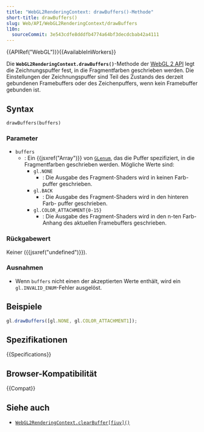```yaml
---
title: "WebGL2RenderingContext: drawBuffers()-Methode"
short-title: drawBuffers()
slug: Web/API/WebGL2RenderingContext/drawBuffers
l10n:
  sourceCommit: 3e543cdfe8dddfb4774a64bf3decdcbab42a4111
---
```


{{APIRef("WebGL")}}{{AvailableInWorkers}}

Die **`WebGL2RenderingContext.drawBuffers()`**-Methode der [WebGL 2 API](/de/docs/Web/API/WebGL_API) legt die Zeichnungspuffer fest, in die Fragmentfarben geschrieben werden. Die Einstellungen der Zeichnungspuffer sind Teil des Zustands des derzeit gebundenen Framebuffers oder des Zeichenpuffers, wenn kein Framebuffer gebunden ist.

## Syntax

```js-nolint
drawBuffers(buffers)
```

### Parameter

- `buffers`
  - : Ein {{jsxref("Array")}} von [`GLenum`](/de/docs/Web/API/WebGL_API/Types), das die Puffer spezifiziert, in die Fragmentfarben geschrieben werden. Mögliche Werte sind:
    - `gl.NONE`
      - : Die Ausgabe des Fragment-Shaders wird in keinen Farb-
        puffer geschrieben.
    - `gl.BACK`
      - : Die Ausgabe des Fragment-Shaders wird in den hinteren Farb-
        puffer geschrieben.
    - `gl.COLOR_ATTACHMENT{0-15}`
      - : Die Ausgabe des Fragment-Shaders wird in den
        n-ten Farb-Anhang des aktuellen Framebuffers geschrieben.

### Rückgabewert

Keiner ({{jsxref("undefined")}}).

### Ausnahmen

- Wenn `buffers` nicht einen der akzeptierten Werte enthält, wird ein
  `gl.INVALID_ENUM`-Fehler ausgelöst.

## Beispiele

```js
gl.drawBuffers([gl.NONE, gl.COLOR_ATTACHMENT1]);
```

## Spezifikationen

{{Specifications}}

## Browser-Kompatibilität

{{Compat}}

## Siehe auch

- [`WebGL2RenderingContext.clearBuffer[fiuv]()`](/de/docs/Web/API/WebGL2RenderingContext/clearBuffer)
